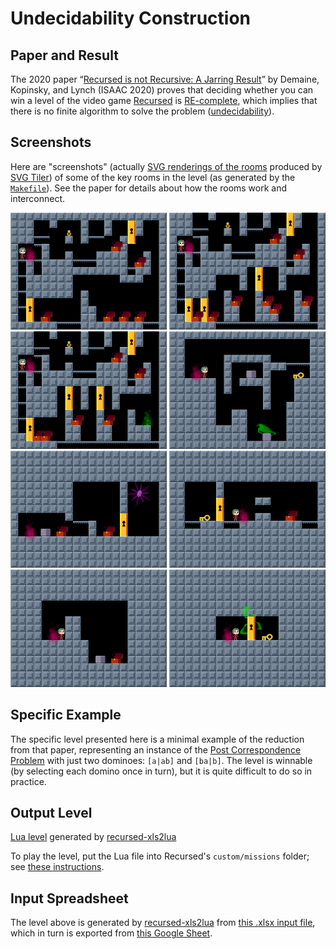 # Undecidability Construction

## Paper and Result

The 2020 paper &ldquo;[Recursed is not Recursive:
A Jarring Result](https://arxiv.org/abs/2002.05131)&rdquo;
by Demaine, Kopinsky, and Lynch (ISAAC 2020)
proves that deciding whether you can win a level of the video game
[Recursed](http://store.steampowered.com/app/497780/Recursed/) is
[RE-complete](https://en.wikipedia.org/wiki/RE_(complexity)#RE-complete),
which implies that there is no finite algorithm to solve the problem
([undecidability](https://en.wikipedia.org/wiki/Undecidable_problem)).

## Screenshots

Here are "screenshots" (actually [SVG renderings of the rooms](../../svgtiler)
produced by [SVG Tiler](https://github.com/edemaine/svgtiler))
of some of the key rooms in the level
(as generated by the [`Makefile`](Makefile)).
See the paper for details about how the rooms work and interconnect.

<img width="250" src="undecidable_domino_choice.svg"> <img width="250" src="undecidable_A00.svg"> <img width="250" src="undecidable_BJ00.svg"> <img width="250" src="undecidable_KA01.svg"> <img width="250" src="undecidable_start.svg"> <img width="250" src="undecidable_VA01.svg"> <img width="250" src="undecidable_PA01.svg"> <img width="250" src="undecidable_global_lock.svg">

## Specific Example

The specific level presented here is a minimal example of the reduction
from that paper, representing an instance of the
[Post Correspondence Problem](https://en.wikipedia.org/wiki/Post_correspondence_problem)
with just two dominoes: `[a|ab]` and `[ba|b]`.
The level is winnable (by selecting each domino once in turn),
but it is quite difficult to do so in practice.

## Output Level

[Lua level](undecidable.lua) generated by
[recursed-xls2lua](https://github.com/edemaine/recursed-xls2lua)

To play the level, put the Lua file into Recursed's `custom/missions` folder;
see [these instructions](https://steamcommunity.com/sharedfiles/filedetails/?id=800043882).

## Input Spreadsheet

The level above is generated by
[recursed-xls2lua](https://github.com/edemaine/recursed-xls2lua)
from
[this .xlsx input file](undecidable.xlsx),
which in turn is exported from
[this Google Sheet](https://docs.google.com/spreadsheets/d/1ASqSR9EQF2L-6L6IQ_HYus3htGyc0kWByDrfVtEJnjM/edit?usp=sharing).

